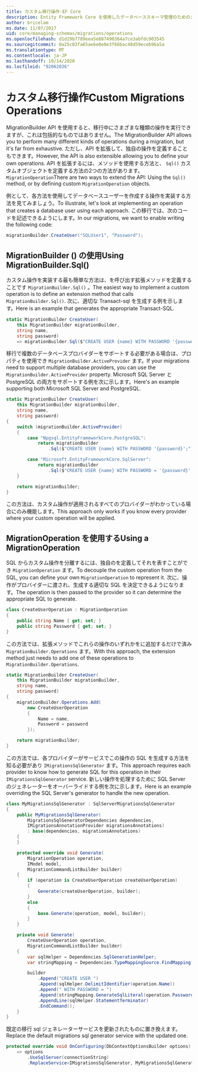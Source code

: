 ```yaml
---
title: カスタム移行操作-EF Core
description: Entity Framework Core を使用したデータベーススキーマ管理のためのカスタムおよび生の SQL 移行の管理
author: bricelam
ms.date: 11/07/2017
uid: core/managing-schemas/migrations/operations
ms.openlocfilehash: d1d29b7789eea5e887490364a7ce3abfdc903545
ms.sourcegitcommit: 0a25c03fa65ae6e0e0e3f66bac48d59eceb96a5a
ms.translationtype: MT
ms.contentlocale: ja-JP
ms.lasthandoff: 10/14/2020
ms.locfileid: "92062036"
---
```

# <a name="custom-migrations-operations"></a><span data-ttu-id="a8cb0-103">カスタム移行操作</span><span class="sxs-lookup"><span data-stu-id="a8cb0-103">Custom Migrations Operations</span></span>

<span data-ttu-id="a8cb0-104">MigrationBuilder API を使用すると、移行中にさまざまな種類の操作を実行できますが、これは包括的なものではありません。</span><span class="sxs-lookup"><span data-stu-id="a8cb0-104">The MigrationBuilder API allows you to perform many different kinds of operations during a migration, but it's far from exhaustive.</span></span> <span data-ttu-id="a8cb0-105">ただし、API を拡張して、独自の操作を定義することもできます。</span><span class="sxs-lookup"><span data-stu-id="a8cb0-105">However, the API is also extensible allowing you to define your own operations.</span></span> <span data-ttu-id="a8cb0-106">API を拡張するには、メソッドを使用する方法と、 `Sql()` カスタムオブジェクトを定義する方法の2つの方法があります。 `MigrationOperation`</span><span class="sxs-lookup"><span data-stu-id="a8cb0-106">There are two ways to extend the API: Using the `Sql()` method, or by defining custom `MigrationOperation` objects.</span></span>

<span data-ttu-id="a8cb0-107">例として、各方法を使用してデータベースユーザーを作成する操作を実装する方法を見てみましょう。</span><span class="sxs-lookup"><span data-stu-id="a8cb0-107">To illustrate, let's look at implementing an operation that creates a database user using each approach.</span></span> <span data-ttu-id="a8cb0-108">この移行では、次のコードを記述できるようにします。</span><span class="sxs-lookup"><span data-stu-id="a8cb0-108">In our migrations, we want to enable writing the following code:</span></span>

```csharp
migrationBuilder.CreateUser("SQLUser1", "Password");
```

## <a name="using-migrationbuildersql"></a><span data-ttu-id="a8cb0-109">MigrationBuilder () の使用</span><span class="sxs-lookup"><span data-stu-id="a8cb0-109">Using MigrationBuilder.Sql()</span></span>

<span data-ttu-id="a8cb0-110">カスタム操作を実装する最も簡単な方法は、を呼び出す拡張メソッドを定義することです `MigrationBuilder.Sql()` 。</span><span class="sxs-lookup"><span data-stu-id="a8cb0-110">The easiest way to implement a custom operation is to define an extension method that calls `MigrationBuilder.Sql()`.</span></span> <span data-ttu-id="a8cb0-111">次に、適切な Transact-sql を生成する例を示します。</span><span class="sxs-lookup"><span data-stu-id="a8cb0-111">Here is an example that generates the appropriate Transact-SQL.</span></span>

```csharp
static MigrationBuilder CreateUser(
    this MigrationBuilder migrationBuilder,
    string name,
    string password)
    => migrationBuilder.Sql($"CREATE USER {name} WITH PASSWORD '{password}';");
```

<span data-ttu-id="a8cb0-112">移行で複数のデータベースプロバイダーをサポートする必要がある場合は、プロパティを使用でき `MigrationBuilder.ActiveProvider` ます。</span><span class="sxs-lookup"><span data-stu-id="a8cb0-112">If your migrations need to support multiple database providers, you can use the `MigrationBuilder.ActiveProvider` property.</span></span> <span data-ttu-id="a8cb0-113">Microsoft SQL Server と PostgreSQL の両方をサポートする例を次に示します。</span><span class="sxs-lookup"><span data-stu-id="a8cb0-113">Here's an example supporting both Microsoft SQL Server and PostgreSQL.</span></span>

```csharp
static MigrationBuilder CreateUser(
    this MigrationBuilder migrationBuilder,
    string name,
    string password)
{
    switch (migrationBuilder.ActiveProvider)
    {
        case "Npgsql.EntityFrameworkCore.PostgreSQL":
            return migrationBuilder
                .Sql($"CREATE USER {name} WITH PASSWORD '{password}';");

        case "Microsoft.EntityFrameworkCore.SqlServer":
            return migrationBuilder
                .Sql($"CREATE USER {name} WITH PASSWORD = '{password}';");
    }

    return migrationBuilder;
}
```

<span data-ttu-id="a8cb0-114">この方法は、カスタム操作が適用されるすべてのプロバイダーがわかっている場合にのみ機能します。</span><span class="sxs-lookup"><span data-stu-id="a8cb0-114">This approach only works if you know every provider where your custom operation will be applied.</span></span>

## <a name="using-a-migrationoperation"></a><span data-ttu-id="a8cb0-115">MigrationOperation を使用する</span><span class="sxs-lookup"><span data-stu-id="a8cb0-115">Using a MigrationOperation</span></span>

<span data-ttu-id="a8cb0-116">SQL からカスタム操作を分離するには、独自のを定義してそれを表すことができ `MigrationOperation` ます。</span><span class="sxs-lookup"><span data-stu-id="a8cb0-116">To decouple the custom operation from the SQL, you can define your own `MigrationOperation` to represent it.</span></span> <span data-ttu-id="a8cb0-117">次に、操作がプロバイダーに渡され、生成する適切な SQL を決定できるようになります。</span><span class="sxs-lookup"><span data-stu-id="a8cb0-117">The operation is then passed to the provider so it can determine the appropriate SQL to generate.</span></span>

```csharp
class CreateUserOperation : MigrationOperation
{
    public string Name { get; set; }
    public string Password { get; set; }
}
```

<span data-ttu-id="a8cb0-118">この方法では、拡張メソッドでこれらの操作のいずれかをに追加するだけで済み `MigrationBuilder.Operations` ます。</span><span class="sxs-lookup"><span data-stu-id="a8cb0-118">With this approach, the extension method just needs to add one of these operations to `MigrationBuilder.Operations`.</span></span>

```csharp
static MigrationBuilder CreateUser(
    this MigrationBuilder migrationBuilder,
    string name,
    string password)
{
    migrationBuilder.Operations.Add(
        new CreateUserOperation
        {
            Name = name,
            Password = password
        });

    return migrationBuilder;
}
```

<span data-ttu-id="a8cb0-119">この方法では、各プロバイダーがサービスでこの操作の SQL を生成する方法を知る必要があり `IMigrationsSqlGenerator` ます。</span><span class="sxs-lookup"><span data-stu-id="a8cb0-119">This approach requires each provider to know how to generate SQL for this operation in their `IMigrationsSqlGenerator` service.</span></span> <span data-ttu-id="a8cb0-120">新しい操作を処理するために SQL Server のジェネレーターをオーバーライドする例を次に示します。</span><span class="sxs-lookup"><span data-stu-id="a8cb0-120">Here is an example overriding the SQL Server's generator to handle the new operation.</span></span>

```csharp
class MyMigrationsSqlGenerator : SqlServerMigrationsSqlGenerator
{
    public MyMigrationsSqlGenerator(
        MigrationsSqlGeneratorDependencies dependencies,
        IMigrationsAnnotationProvider migrationsAnnotations)
        : base(dependencies, migrationsAnnotations)
    {
    }

    protected override void Generate(
        MigrationOperation operation,
        IModel model,
        MigrationCommandListBuilder builder)
    {
        if (operation is CreateUserOperation createUserOperation)
        {
            Generate(createUserOperation, builder);
        }
        else
        {
            base.Generate(operation, model, builder);
        }
    }

    private void Generate(
        CreateUserOperation operation,
        MigrationCommandListBuilder builder)
    {
        var sqlHelper = Dependencies.SqlGenerationHelper;
        var stringMapping = Dependencies.TypeMappingSource.FindMapping(typeof(string));

        builder
            .Append("CREATE USER ")
            .Append(sqlHelper.DelimitIdentifier(operation.Name))
            .Append(" WITH PASSWORD = ")
            .Append(stringMapping.GenerateSqlLiteral(operation.Password))
            .AppendLine(sqlHelper.StatementTerminator)
            .EndCommand();
    }
}
```

<span data-ttu-id="a8cb0-121">既定の移行 sql ジェネレーターサービスを更新されたものに置き換えます。</span><span class="sxs-lookup"><span data-stu-id="a8cb0-121">Replace the default migrations sql generator service with the updated one.</span></span>

```csharp
protected override void OnConfiguring(DbContextOptionsBuilder options)
    => options
        .UseSqlServer(connectionString)
        .ReplaceService<IMigrationsSqlGenerator, MyMigrationsSqlGenerator>();
```
